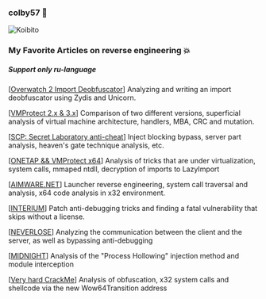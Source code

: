 ### colby57 👻

![Koibito](https://koibito.qweme.dev/@colby57?scale=2&theme=chainsaw-man&length=6)

### My Favorite Articles on reverse engineering 💥

##### Support only ru-language

[[Overwatch 2 Import Deobfuscator](https://yougame.biz/threads/300963/)] Analyzing and writing an import deobfuscator using Zydis and Unicorn.

[[VMProtect 2.x & 3.x](https://yougame.biz/threads/277698/)] Comparison of two different versions, superficial analysis of virtual machine architecture, handlers, MBA, CRC and mutation.

[[SCP: Secret Laboratory anti-cheat](https://yougame.biz/threads/263492/)] Inject blocking bypass, server part analysis, heaven's gate technique analysis, etc.

[[ONETAP && VMProtect x64](https://yougame.biz/threads/247961/)] Analysis of tricks that are under virtualization, system calls, mmaped ntdll, decryption of imports to LazyImport

[[AIMWARE.NET](https://yougame.biz/threads/238361/)] Launcher reverse engineering, system call traversal and analysis, x64 code analysis in x32 environment.

[[INTERIUM](https://yougame.biz/threads/237575/)] Patch anti-debugging tricks and finding a fatal vulnerability that skips without a license.

[[NEVERLOSE](https://yougame.biz/threads/237592/)] Analyzing the communication between the client and the server, as well as bypassing anti-debugging

[[MIDNIGHT](https://yougame.biz/threads/237595/)] Analysis of the "Process Hollowing" injection method and module interception 

[[Very hard CrackMe](https://yougame.biz/threads/231663/)] Analysis of obfuscation, x32 system calls and shellcode via the new Wow64Transition address

